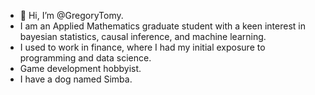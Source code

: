 - 👋 Hi, I’m @GregoryTomy.
- I am an Applied Mathematics graduate student with a keen interest in bayesian statistics, causal inference, and machine learning. 
- I used to work in finance, where I had my initial exposure to programming and data science.
- Game development hobbyist.
- I have a dog named Simba. 
<!---
GregoryTomy/GregoryTomy is a ✨ special ✨ repository because its `README.md` (this file) appears on your GitHub profile.
You can click the Preview link to take a look at your changes.
--->

